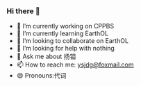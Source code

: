### Hi there 👋

<!--
**YSJDG/YSJDG** is a ✨ _special_ ✨ repository because its `README.md` (this file) appears on your GitHub profile.

Here are some ideas to get you started:
-->

- 🔭 I’m currently working on CPPBS
- 🌱 I’m currently learning EarthOL
- 👯 I’m looking to collaborate on EarthOL
- 🤔 I’m looking for help with nothing
- 💬 Ask me about 扬钼
- 📫 How to reach me: ysjdg@foxmail.com
- 😄 Pronouns:代词

